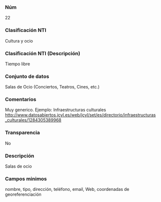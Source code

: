 ### Núm
22
### Clasificación NTI
Cultura y ocio
### Clasificación NTI (Descripción)
Tiempo libre
### Conjunto de datos
Salas de Ocio (Conciertos, Teatros, Cines, etc.)
### Comentarios
Muy generico. Ejemplo: Infraestructuras culturales http://www.datosabiertos.jcyl.es/web/jcyl/set/es/directorio/infraestructuras_culturales/1284305389968
### Transparencia
No
### Descripción
Salas de ocio
### Campos minimos
nombre, tipo, dirección, teléfono, email, Web, coordenadas de georeferenciación
